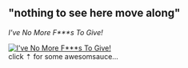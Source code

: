 ## "nothing to see here move along"
_I've No More F***s To Give!_

[![I've No More F***s To Give!](http://img.youtube.com/vi/Vqbk9cDX0l0/0.jpg)](http://www.youtube.com/watch?v=Vqbk9cDX0l0)
<br>
click &#8673; for some awesomsauce...

